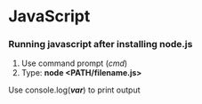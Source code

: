 # JavaScript
### Running javascript after installing node.js
1. Use command prompt (*cmd*)
2. Type: **node \<PATH/filename.js\>**

Use console.log(***var***) to print output
